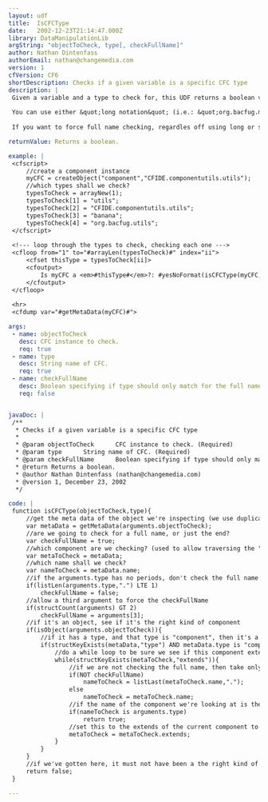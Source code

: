 ```yaml
---
layout: udf
title:  IsCFCType
date:   2002-12-23T21:14:47.000Z
library: DataManipulationLib
argString: "objectToCheck, type[, checkFullName]"
author: Nathan Dintenfass
authorEmail: nathan@changemedia.com
version: 1
cfVersion: CF6
shortDescription: Checks if a given variable is a specific CFC type
description: |
 Given a variable and a type to check for, this UDF returns a boolean value for whether the given variable is a component of the given type.
 
 You can use either &quot;long notation&quot; (i.e.: &quot;org.bacfug.myCFC&quot;), which will check for the complete component type, or you can use &quot;short notation&quot; (i.e.: &quot;myCFC&quot;), which will check only the name of the component, without concern for where it sits in the directory hierarchy.
 
 If you want to force full name checking, regardles off using long or short notation, pass a boolean value as an optional third argument.

returnValue: Returns a boolean.

example: |
 <cfscript>
     //create a component instance
     myCFC = createObject("component","CFIDE.componentutils.utils");
     //which types shall we check?
     typesToCheck = arrayNew(1);
     typesToCheck[1] = "utils";
     typesToCheck[2] = "CFIDE.componentutils.utils";
     typesToCheck[3] = "banana";
     typesToCheck[4] = "org.bacfug.utils";
 </cfscript>
 
 <!--- loop through the types to check, checking each one --->
 <cfloop from="1" to="#arrayLen(typesToCheck)#" index="ii">
     <cfset thisType = typesToCheck[ii]>
     <cfoutput>
         Is myCFC a <em>#thisType#</em>?: #yesNoFormat(isCFCType(myCFC,thisType))#<br />
     </cfoutput>
 </cfloop>
 
 <hr>
 <cfdump var="#getMetaData(myCFC)#">

args:
 - name: objectToCheck
   desc: CFC instance to check.
   req: true
 - name: type
   desc: String name of CFC.
   req: true
 - name: checkFullName
   desc: Boolean specifying if type should only match for the full name of the CFC. Defaults to false. If any value is passed, checkFullname is true.
   req: false


javaDoc: |
 /**
  * Checks if a given variable is a specific CFC type
  * 
  * @param objectToCheck      CFC instance to check. (Required)
  * @param type      String name of CFC. (Required)
  * @param checkFullName      Boolean specifying if type should only match for the full name of the CFC. Defaults to false. If any value is passed, checkFullname is true. (Optional)
  * @return Returns a boolean. 
  * @author Nathan Dintenfass (nathan@changemedia.com) 
  * @version 1, December 23, 2002 
  */

code: |
 function isCFCType(objectToCheck,type){
     //get the meta data of the object we're inspecting (we use duplicate so we don't mess with the instance)
     var metaData = getMetaData(arguments.objectToCheck);
     //are we going to check for a full name, or just the end?
     var checkFullName = true;
     //which component are we checking? (used to allow traversing the "extends" for extended components)
     var metaToCheck = metaData;
     //which name shall we check?
     var nameToCheck = metaData.name;
     //if the arguments.type has no periods, don't check the full name
     if(listLen(arguments.type,".") LTE 1)
         checkFullName = false;
     //allow a third argument to force the checkFullName
     if(structCount(arguments) GT 2)
         checkFullName = arguments[3];
     //if it's an object, see if it's the right kind of component
     if(isObject(arguments.objectToCheck)){
         //if it has a type, and that type is "component", then it's a component, so we then look at the type
         if(structKeyExists(metaData,"type") AND metaData.type is "component"){    
             //do a while loop to be sure we see if this component extends the type we want
             while(structKeyExists(metaToCheck,"extends")){
                 //if we are not checking the full name, then take only the last element in the full name
                 if(NOT checkFullName)
                     nameToCheck = listLast(metaToCheck.name,".");
                 else
                     nameToCheck = metaToCheck.name;
                 //if the name of the component we're looking at is the type we're looking for, return true
                 if(nameToCheck is arguments.type)
                     return true;
                 //set this to the extends of the current component to traverse the meta data tree    
                 metaToCheck = metaToCheck.extends;    
             }
         }
     }    
     //if we've gotten here, it must not have been a the right kind of object
     return false;        
 }

---
```


